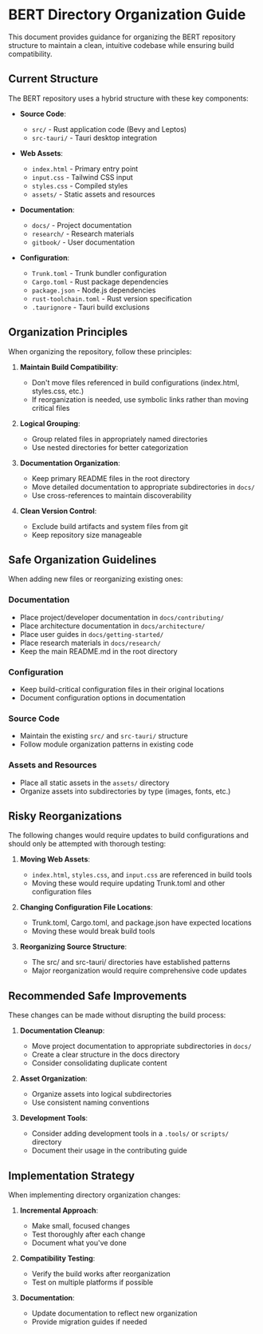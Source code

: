 # BERT Directory Organization Guide

This document provides guidance for organizing the BERT repository structure to maintain a clean, intuitive codebase while ensuring build compatibility.

## Current Structure

The BERT repository uses a hybrid structure with these key components:

- **Source Code**:
  - `src/` - Rust application code (Bevy and Leptos)
  - `src-tauri/` - Tauri desktop integration

- **Web Assets**:
  - `index.html` - Primary entry point
  - `input.css` - Tailwind CSS input
  - `styles.css` - Compiled styles
  - `assets/` - Static assets and resources

- **Documentation**:
  - `docs/` - Project documentation
  - `research/` - Research materials
  - `gitbook/` - User documentation

- **Configuration**:
  - `Trunk.toml` - Trunk bundler configuration
  - `Cargo.toml` - Rust package dependencies
  - `package.json` - Node.js dependencies
  - `rust-toolchain.toml` - Rust version specification
  - `.taurignore` - Tauri build exclusions

## Organization Principles

When organizing the repository, follow these principles:

1. **Maintain Build Compatibility**: 
   - Don't move files referenced in build configurations (index.html, styles.css, etc.)
   - If reorganization is needed, use symbolic links rather than moving critical files

2. **Logical Grouping**:
   - Group related files in appropriately named directories
   - Use nested directories for better categorization

3. **Documentation Organization**:
   - Keep primary README files in the root directory
   - Move detailed documentation to appropriate subdirectories in `docs/`
   - Use cross-references to maintain discoverability

4. **Clean Version Control**:
   - Exclude build artifacts and system files from git
   - Keep repository size manageable

## Safe Organization Guidelines

When adding new files or reorganizing existing ones:

### Documentation

- Place project/developer documentation in `docs/contributing/`
- Place architecture documentation in `docs/architecture/`
- Place user guides in `docs/getting-started/`
- Place research materials in `docs/research/`
- Keep the main README.md in the root directory

### Configuration

- Keep build-critical configuration files in their original locations
- Document configuration options in documentation

### Source Code

- Maintain the existing `src/` and `src-tauri/` structure
- Follow module organization patterns in existing code

### Assets and Resources

- Place all static assets in the `assets/` directory
- Organize assets into subdirectories by type (images, fonts, etc.)

## Risky Reorganizations

The following changes would require updates to build configurations and should only be attempted with thorough testing:

1. **Moving Web Assets**:
   - `index.html`, `styles.css`, and `input.css` are referenced in build tools
   - Moving these would require updating Trunk.toml and other configuration files

2. **Changing Configuration File Locations**:
   - Trunk.toml, Cargo.toml, and package.json have expected locations
   - Moving these would break build tools

3. **Reorganizing Source Structure**:
   - The src/ and src-tauri/ directories have established patterns
   - Major reorganization would require comprehensive code updates

## Recommended Safe Improvements

These changes can be made without disrupting the build process:

1. **Documentation Cleanup**:
   - Move project documentation to appropriate subdirectories in `docs/`
   - Create a clear structure in the docs directory
   - Consider consolidating duplicate content

2. **Asset Organization**:
   - Organize assets into logical subdirectories
   - Use consistent naming conventions

3. **Development Tools**:
   - Consider adding development tools in a `.tools/` or `scripts/` directory
   - Document their usage in the contributing guide

## Implementation Strategy

When implementing directory organization changes:

1. **Incremental Approach**:
   - Make small, focused changes
   - Test thoroughly after each change
   - Document what you've done

2. **Compatibility Testing**:
   - Verify the build works after reorganization
   - Test on multiple platforms if possible

3. **Documentation**:
   - Update documentation to reflect new organization
   - Provide migration guides if needed